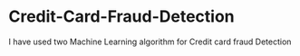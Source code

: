 # Credit-Card-Fraud-Detection
I have used two Machine Learning algorithm for Credit card fraud Detection
